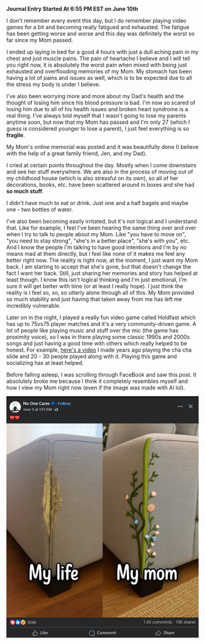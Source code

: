 **Journal Entry Started At 6:55 PM EST on June 10th**

I don't remember every event this day, but I do remember playing video games for a bit and becoming really fatigued and exhausted. The fatigue has been getting worse and worse and this day was definitely the worst so far since my Mom passed.

I ended up laying in bed for a good 4 hours with just a dull aching pain in my chest and just muscle pains. The pain of heartache I believe and I will tell you right now, it is absolutely the worst pain when mixed with being just exhausted and overflooding memories of my Mom. My stomach has been having a lot of pains and issues as well, which is to be expected due to all the stress my body is under I believe.

I've also been worrying more and more about my Dad's health and the thought of losing him since his blood pressure is bad. I'm now so scared of losing him due to all of his health issues and broken heart syndrome is a real thing. I've always told myself that I wasn't going to lose my parents anytime soon, but now that my Mom has passed and I'm only 27 (which I guess is considered younger to lose a parent), I just feel everything is so **fragile**. 

My Mom's online memorial was posted and it was beautifully done (I believe with the help of a great family friend, Jen, and my Dad).

I cried at certain points throughout the day. Mostly when I come downstairs and see her stuff everywhere. We are also in the process of moving out of my childhood house (which is also stressful on its own), so all of her decorations, books, etc. have been scattered around in boxes and she had **so much stuff**.

I didn't have much to eat or drink. Just one and a half bagels and maybe one - two bottles of water.

I've also been becoming easily irritated, but it's not logical and I understand that. Like for example, I feel I've been hearing the same thing over and over when I try to talk to people about my Mom. Like "you have to move on", "you need to stay strong", "she's in a better place", "she's with you", etc. And I know the people I'm talking to have good intentions and I'm by no means mad at them directly, but I feel like none of it makes me feel any better right now. The reality is right now, at the moment, I just want my Mom back. I am starting to accept that she's gone, but that doesn't change the fact I want her back. Still, just sharing her memories and story has helped at least though. I know this isn't logical thinking and I'm just emotional, I'm sure it will get better with time (or at least I really hope). I just think the reality is I feel so, so, so utterly alone through all of this. My Mom provided so much stability and just having that taken away from me has left me incredibly vulnerable.

Later on in the night, I played a really fun video game called Holdfast which has up to 75vs75 player matches and it's a very community-driven game. A lot of people like playing music and stuff over the mic (the game has proximity voice), so I was in there playing some classic 1990s and 2000s songs and just having a good time with others which really helped to be honest. For example, [here's a video](https://www.youtube.com/watch?v=VdUW4_DVMdQ) I made years ago playing the cha cha slide and 20 - 30 people played along with it. Playing this game and socializing has at least helped.

Before falling asleep, I was scrolling through FaceBook and saw this post. It absolutely broke me because I think it completely resembles myself and how I view my Mom right now (even if the image was made with AI lol).

![FaceBook Post](../images/journal/fb-post-mom.png)